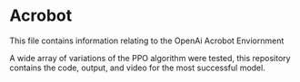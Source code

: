 # Acrobot
This file contains information relating to the OpenAi Acrobot Enviornment

A wide array of variations of the PPO algorithm were tested, this repository contains the code, output, and video for the most successful model.
